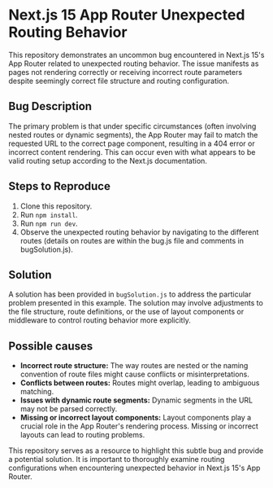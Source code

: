 # Next.js 15 App Router Unexpected Routing Behavior

This repository demonstrates an uncommon bug encountered in Next.js 15's App Router related to unexpected routing behavior.  The issue manifests as pages not rendering correctly or receiving incorrect route parameters despite seemingly correct file structure and routing configuration.

## Bug Description

The primary problem is that under specific circumstances (often involving nested routes or dynamic segments), the App Router may fail to match the requested URL to the correct page component, resulting in a 404 error or incorrect content rendering. This can occur even with what appears to be valid routing setup according to the Next.js documentation.

## Steps to Reproduce

1. Clone this repository.
2. Run `npm install`.
3. Run `npm run dev`.
4. Observe the unexpected routing behavior by navigating to the different routes (details on routes are within the bug.js file and comments in bugSolution.js).

## Solution

A solution has been provided in `bugSolution.js` to address the particular problem presented in this example. The solution may involve adjustments to the file structure, route definitions, or the use of layout components or middleware to control routing behavior more explicitly.

## Possible causes

* **Incorrect route structure:**  The way routes are nested or the naming convention of route files might cause conflicts or misinterpretations.
* **Conflicts between routes:** Routes might overlap, leading to ambiguous matching.
* **Issues with dynamic route segments:** Dynamic segments in the URL may not be parsed correctly.
* **Missing or incorrect layout components:** Layout components play a crucial role in the App Router's rendering process.  Missing or incorrect layouts can lead to routing problems.

This repository serves as a resource to highlight this subtle bug and provide a potential solution. It is important to thoroughly examine routing configurations when encountering unexpected behavior in Next.js 15's App Router.